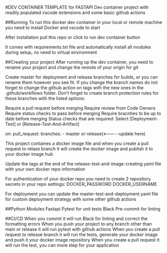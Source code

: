 #DEV CONTAINER TEMPLATE for FASTAPI
Dev container project with readily populated vscode extensions and some basic github actions

##Running
To run this docker dev container in your local or remote machine you need to install Docker and vscode to start

After installation pull this repo or click to run dev container button

It comes with requirements.txt file and automatically install all modules during setup, no need to virtual environment

##Creating your project
After running up the dev container, you need to rename your project and change the remote of your origin for git

Create master for deployment and release branches for builds, or you can rename them however you see fit. If you change the branch names do not forget to change the github action on tags with the new ones in the .github/workflows folder. Don't forget to create branch protection rules for these branches with the listed options:

Require a pull request before merging
Require review from Code Owners
Require status checks to pass before merging
Require bracnhes to be up to date before merging
Status checks that are required: Select [Deployment-Test] or [Release-Test-And-Artifact]

on:
    pull_request:
        branches:
        - master or release(<-----update here)

This project containes a docker image file and when you create a pull request to relase branch it will create the docker image and publish it to your docker image hub

Update the tags at the end of the release-test-and-image-creating.yaml file with your own docker repo information

For authentication of your docker repo you need to create 2 repository secrets in your repo settings:
DOCKER_PASSWORD
DOCKER_USERNAME

For deployment you can update the master-test-and-deployment.yaml file for custom deployment strategy with some other github actions

##Python Modules
Fastapi
Pytest for unit tests
Black
Pre-commit for linting


##CI/CD
When you commit it will run Black for linting and correct the formatting errors
When you push your project to any branch other than main or release it will run pytest with github actions
When you create a pull request to release branch it will run the tests, generate your docker image and push it your docker image repository
When you create a pull request it will run the test, you  can more step for your application
